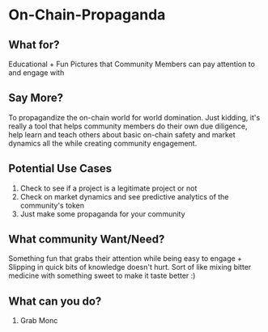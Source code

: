 # On-Chain-Propaganda

## What for?
Educational + Fun Pictures that Community Members can pay attention to and engage with

## Say More?
To propagandize the on-chain world for world domination. Just kidding, it's really a tool that helps community members do their own due diligence, help learn and teach others about basic on-chain safety and market dynamics all the while creating community engagement.

## Potential Use Cases
1) Check to see if a project is a legitimate project or not
2) Check on market dynamics and see predictive analytics of the community's token
3) Just make some propaganda for your community


## What community Want/Need?
Something fun that grabs their attention while being easy to engage + Slipping in quick bits of knowledge doesn't hurt. Sort of like mixing bitter medicine with something sweet to make it taste better :)

## What can you do?
1. Grab Monc

